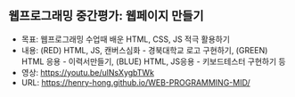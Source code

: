## 웹프로그래밍 중간평가: 웹페이지 만들기

- 목표: 웹프로그래밍 수업때 배운 HTML, CSS, JS 적극 활용하기
- 내용: (RED) HTML, JS, 캔버스심화 - 경북대학교 로고 구현하기, (GREEN) HTML 응용 - 이력서만들기, (BLUE) HTML, JS응용 - 키보드테스터 구현하기 등
- 영상: https://youtu.be/ulNsXygbTWk
- URL: https://henry-hong.github.io/WEB-PROGRAMMING-MID/
